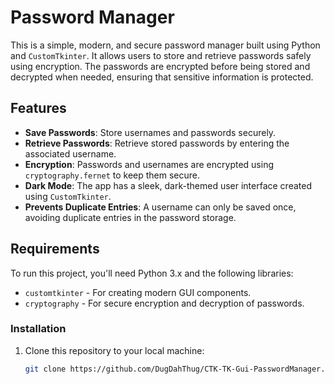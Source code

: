 # Password Manager

This is a simple, modern, and secure password manager built using Python and `CustomTkinter`. It allows users to store and retrieve passwords safely using encryption. The passwords are encrypted before being stored and decrypted when needed, ensuring that sensitive information is protected.

## Features

- **Save Passwords**: Store usernames and passwords securely.
- **Retrieve Passwords**: Retrieve stored passwords by entering the associated username.
- **Encryption**: Passwords and usernames are encrypted using `cryptography.fernet` to keep them secure.
- **Dark Mode**: The app has a sleek, dark-themed user interface created using `CustomTkinter`.
- **Prevents Duplicate Entries**: A username can only be saved once, avoiding duplicate entries in the password storage.

## Requirements

To run this project, you'll need Python 3.x and the following libraries:

- `customtkinter` - For creating modern GUI components.
- `cryptography` - For secure encryption and decryption of passwords.

### Installation

1. Clone this repository to your local machine:
   ```bash
   git clone https://github.com/DugDahThug/CTK-TK-Gui-PasswordManager.git
